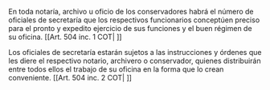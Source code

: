 En toda notaría, archivo u oficio de los conservadores habrá el número de oficiales de secretaría que los respectivos funcionarios conceptúen preciso para el pronto y expedito ejercicio de sus funciones y el buen régimen de su oficina. [[Art. 504 inc. 1 COT| ]]

Los oficiales de secretaría estarán sujetos a las instrucciones y órdenes que les diere el respectivo notario, archivero o conservador, quienes distribuirán entre todos ellos el trabajo de su oficina en la forma que lo crean conveniente. [[Art. 504 inc. 2 COT| ]]